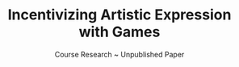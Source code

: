 ---
layout: projectDetail
projId: artExpression
title: "Incentivizing Artistic Expression with Games"
subtitle: "Course Research ~ Unpublished Paper"
startDate: "2023-08-27"
endDate: "2023-10-03"
halted: false
featured: false
relevance: 10
keywords: "Fun, Exciting, Madeupwords, Something else"
categoryTags:
    - Research
techTags: 
    - tags...
summary: "Research paper about how a game designer can influence players to express themselves artistically through their games"
shortDescription: "This is a template with example data that shows how an example project should look. This short description could extend a paragraph or two, but not get too much into detail."
longDescription: "This is my very long description, it could go on, and on, and on,and on,and on,and on,and on,and on,and on,and on,and on,and on,and on,and on,and on,and on,and on,and on,and on,and on,and on,and on,and on,and on,and on,and on, but it wont. It can also include html tags like <strong>this one</strong>..."
images:
    - name: pic01.jpg
      alt: "Miniature"
      footnote: "This is my example miniature"
    - name: pic02.jpg
      alt: "Example image"
      footnote: "This is an example image"
---